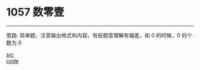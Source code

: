 # 1057 数零壹

---

思路:
简单题，注意输出格式和内容，有些题意理解有偏差，如 0 的时候，0 的个数为 0

[src](https://pintia.cn/problem-sets/994805260223102976/problems/994805270914383872) <br>
[code](code/1091.c) <br>
